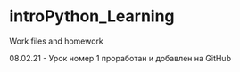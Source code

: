# introPython_Learning
Work files and homework

08.02.21 - Урок номер 1 проработан и добавлен на GitHub
